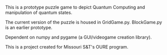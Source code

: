 This is a prototype puzzle game to depict Quantum Computing and manipulation of quantum states.

The current version of the puzzle is housed in GridGame.py. BlockGame.py is an earlier prototype.

Dependent on numpy and pygame (a GUI/videogame creation library).

This is a project created for Missouri S&T's OURE program.
